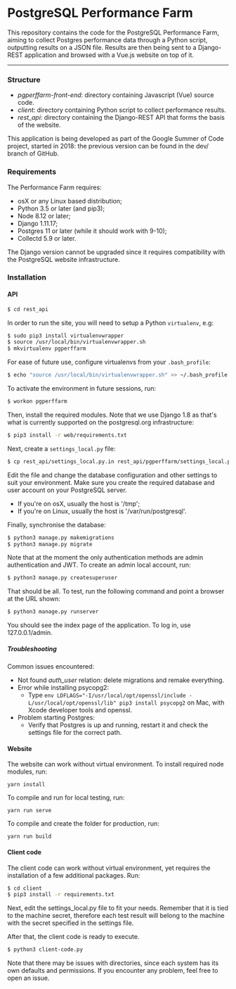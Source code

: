 # PostgreSQL Performance Farm

This repository contains the code for the PostgreSQL Performance Farm, aiming to collect Postgres performance data through a Python script, outputting results on a JSON file. Results are then being sent to a Django-REST application and browsed with a Vue.js website on top of it.

----

### Structure

- *pgperffarm-front-end*: directory containing Javascript (Vue) source code.
- *client*: directory containing Python script to collect performance results.
- *rest_api*: directory containing the Django-REST API that forms the basis of the website.

This application is being developed as part of the Google Summer of Code project, started in 2018: the previous version can be found in the dev/ branch of GitHub.



### Requirements

The Performance Farm requires:

- osX or any Linux based distribution;
- Python 3.5 or later (and pip3);
- Node 8.12 or later;
- Django 1.11.17;
- Postgres 11 or later (while it should work with 9-10);
- Collectd 5.9 or later.

The Django version cannot be upgraded since it requires compatibility with the PostgreSQL website infrastructure.



### Installation

#### API

```bash
$ cd rest_api
```

In order to run the site, you will need to setup a Python `virtualenv`, e.g:

```bash
$ sudo pip3 install virtualenvwrapper
$ source /usr/local/bin/virtualenvwrapper.sh
$ mkvirtualenv pgperffarm
```

For ease of future use, configure virtualenvs from your `.bash_profile`:

```bash
$ echo "source /usr/local/bin/virtualenvwrapper.sh" >> ~/.bash_profile
```

To activate the environment in future sessions, run:

```bash
$ workon pgperffarm
```

Then, install the required modules. Note that we use Django 1.8 as that's what is currently supported on the postgresql.org infrastructure:

```bash
$ pip3 install -r web/requirements.txt
```

Next, create a `settings_local.py` file:

```bash
$ cp rest_api/settings_local.py.in rest_api/pgperffarm/settings_local.py
```

Edit the file and change the database configuration and other settings to suit your environment. Make sure you create the required database and user account on your PostgreSQL server.

- If you're on osX, usually the host is '/tmp';
- If you're on Linux, usually the host is '/var/run/postgresql'.

Finally, synchronise the database:

```bash
$ python3 manage.py makemigrations
$ python3 manage.py migrate
```

Note that at the moment the only authentication methods are admin authentication and JWT. To create an admin local account, run:

```bash
$ python3 manage.py createsuperuser
```

That should be all. To test, run the following command and point a browser at the URL shown:

```bash
$ python3 manage.py runserver
```

You should see the index page of the application. To log in, use 127.0.0.1/admin.



##### Troubleshooting

Common issues encountered:

- Not found *auth_user* relation: delete migrations and remake everything.
- Error while installing psycopg2:
  - Type `env LDFLAGS="-I/usr/local/opt/openssl/include -L/usr/local/opt/openssl/lib" pip3 install psycopg2` on Mac, with Xcode developer tools and openssl.
- Problem starting Postgres:
  - Verify that Postgres is up and running, restart it and check the settings file for the correct path.



#### Website

The website can work without virtual environment. To install required node modules, run:

```
yarn install
```

To compile and run for local testing, run:

```
yarn run serve
```

To compile and create the folder for production, run:

```
yarn run build
```



#### Client code

The client code can work without virtual environment, yet requires the installation of a few additional packages. Run:

```bash
$ cd client
$ pip3 install -r requirements.txt
```

Next, edit the settings_local.py file to fit your needs. Remember that it is tied to the machine secret, therefore each test result will belong to the machine with the secret specified in the settings file.

After that, the client code is ready to execute. 

```bash
$ python3 client-code.py
```

Note that there may be issues with directories, since each system has its own defaults and permissions. If you encounter any problem, feel free to open an issue.

